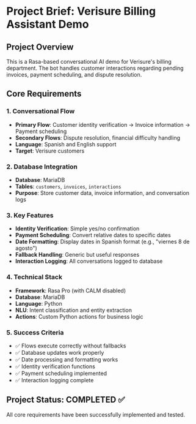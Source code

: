 # Project Brief: Verisure Billing Assistant Demo

## Project Overview
This is a Rasa-based conversational AI demo for Verisure's billing department. The bot handles customer interactions regarding pending invoices, payment scheduling, and dispute resolution.

## Core Requirements

### 1. Conversational Flow
- **Primary Flow**: Customer identity verification → Invoice information → Payment scheduling
- **Secondary Flows**: Dispute resolution, financial difficulty handling
- **Language**: Spanish and English support
- **Target**: Verisure customers

### 2. Database Integration
- **Database**: MariaDB
- **Tables**: `customers`, `invoices`, `interactions`
- **Purpose**: Store customer data, invoice information, and conversation logs

### 3. Key Features
- **Identity Verification**: Simple yes/no confirmation
- **Payment Scheduling**: Convert relative dates to specific dates
- **Date Formatting**: Display dates in Spanish format (e.g., "viernes 8 de agosto")
- **Fallback Handling**: Generic but useful responses
- **Interaction Logging**: All conversations logged to database

### 4. Technical Stack
- **Framework**: Rasa Pro (with CALM disabled)
- **Database**: MariaDB
- **Language**: Python
- **NLU**: Intent classification and entity extraction
- **Actions**: Custom Python actions for business logic

### 5. Success Criteria
- ✅ Flows execute correctly without fallbacks
- ✅ Database updates work properly
- ✅ Date processing and formatting works
- ✅ Identity verification functions
- ✅ Payment scheduling implemented
- ✅ Interaction logging complete

## Project Status: COMPLETED ✅

All core requirements have been successfully implemented and tested. 
